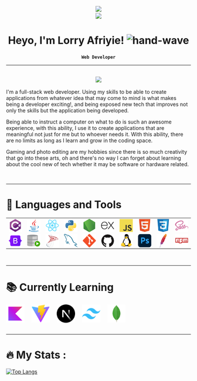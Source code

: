 <div align='center'>
    <img src="https://media.giphy.com/media/gjrYDwbjnK8x36xZIO/giphy.gif" width="200"/>
    <div id="badges">
        <a href='https://www.linkedin.com/in/lawrence-afriyie-9576b715a'>
            <img src="https://img.shields.io/badge/LinkedIn-blue?logo=linkedin&logoColor=white&style=for-the-badge" width="150"/>
        </a>
    </div>
</div>

<h1 align="center">
    Heyo, I'm Lorry Afriyie!
    <img src="https://media.giphy.com/media/hvRJCLFzcasrR4ia7z/giphy.gif" width="28" alt="hand-wave" />
</h1>
<div align="center">

**`Web Developer`**

</div>

---

<br />

<div align='center'>
    <img src="https://media.giphy.com/media/v1.Y2lkPTc5MGI3NjExM3NocmphZzJ4djMxZms0MGNwem13bnVsc3ZzamRudm9rbzNmeXp6biZlcD12MV9pbnRlcm5hbF9naWZfYnlfaWQmY3Q9Zw/dWesBcTLavkZuG35MI/giphy.gif" width="300"/>
</div>
<div>
    <p>
        I'm a full-stack web developer. Using my skills to be able to create applications from whatever idea that may come to mind is what makes 
        being a developer exciting!, and being exposed new tech that improves not only the skills but the application being developed.
    </p>
    <p>
        Being able to instruct a computer on what to do is such an awesome experience, with this ability, I use it to create applications that are meaningful not just for me but to whoever needs it. 
        With this ability, there are no limits as long as I learn and grow in the coding space.
    </p>
    <p>
        Gaming and photo editing are my hobbies since there is so much creativity that go into these arts, 
        oh and there's no way I can forget about learning about the cool new 
        of tech whether it may be software or hardware related.
    </p>
    <br/>
</div>

---

<div>
    <h1>🧰 Languages and Tools</h1>
</div>
<table aling="center">
        <tr>
            <td><img align="center" alt="c-sharp" src="https://github.com/devicons/devicon/blob/master/icons/csharp/csharp-original.svg" width="80px"  /></td>
            <td><img align="center" alt="java" src="https://github.com/devicons/devicon/blob/master/icons/java/java-original.svg" width="80px"  /></td>
            <td><img align="center" alt="React" width="80px" src="https://github.com/devicons/devicon/blob/master/icons/react/react-original.svg" /></td>
            <td><img align="center" alt="Python" src="https://github.com/devicons/devicon/blob/master/icons/python/python-original.svg" width="80px" /></td>
	    <td><img align="center" alt="Node.js" width="80px" src="https://github.com/devicons/devicon/blob/master/icons/nodejs/nodejs-original.svg" /></td>
	    <td><img align="center" alt="Express.js" width="80px" src="https://github.com/devicons/devicon/blob/master/icons/express/express-original.svg" /></td>
	    <td><img align="center" alt="JavaScript" width="80px" src="https://github.com/devicons/devicon/blob/master/icons/javascript/javascript-original.svg" /></td>
            <td><img align="center" alt="HTML5" width="80px" src="https://github.com/devicons/devicon/blob/master/icons/html5/html5-original.svg" /></td>
            <td><img align="center" alt="CSS3" width="80px" src="https://github.com/devicons/devicon/blob/master/icons/css3/css3-original.svg" /></td>
            <td><img align="center" alt="Sass" width="80px" src="https://raw.githubusercontent.com/github/explore/80688e429a7d4ef2fca1e82350fe8e3517d3494d/topics/sass/sass.png" /></td>
        </tr>
        <tr>
	    <td><img align="center" alt="bootstrap" src="https://github.com/devicons/devicon/blob/master/icons/bootstrap/bootstrap-original.svg"  width="80px" /></td>
	    <td><img align="center" alt="SQLServer" width="80px" src="https://github.com/devicons/devicon/blob/master/icons/sqldeveloper/sqldeveloper-original.svg"/></td>
            <td><img align="center" alt="mssql" src="https://github.com/devicons/devicon/blob/master/icons/microsoftsqlserver/microsoftsqlserver-original.svg"  width="80px" /></td>
            <td><img align="center" alt="MySQL" width="80px" src="https://github.com/devicons/devicon/blob/master/icons/mysql/mysql-original.svg" /></td>
            <td><img align="center" alt="Git" width="80px" src="https://github.com/devicons/devicon/blob/master/icons/git/git-original.svg" /></td>
	    <td><img align="center" alt="GitHub" width="80px" src="https://github.com/devicons/devicon/blob/master/icons/github/github-original.svg" /></td>
	    <td><img align="center" alt="Linux" width="80px" src="https://github.com/devicons/devicon/blob/master/icons/linux/linux-original.svg"></td>
            <td><img align="center" src="https://github.com/devicons/devicon/blob/master/icons/photoshop/photoshop-original.svg" alt="Photoshop" width="80px" /></td>
	    <td><img align="center" alt="Apache" width="80px" src="https://github.com/devicons/devicon/blob/master/icons/apache/apache-original.svg" /></td>
	    <td><img align="center" alt="npm" width="80px" src="https://github.com/devicons/devicon/blob/master/icons/npm/npm-original-wordmark.svg" /></td>
        </tr>
        <tr>  
        </tr>
    </table>
<br/>

---

<div>
    <h1>📚 Currently Learning</h1>
    <div>
        <img align="center" src="https://github.com/devicons/devicon/blob/master/icons/kotlin/kotlin-original.svg" width="50px" style="margin-right: 15px" alt="kotlin" />
        <img align="center" alt="Vite.js" src="https://github.com/devicons/devicon/blob/master/icons/vitejs/vitejs-original.svg" width="50px" style="margin-right: 15px" />
        <img align="center" alt="Next.js" src="https://github.com/devicons/devicon/blob/master/icons/nextjs/nextjs-original.svg" width="50px" style="margin-right: 15px" />
        <img align="center" alt="Tailwind" src="https://github.com/devicons/devicon/blob/master/icons/tailwindcss/tailwindcss-original.svg" width="50px" style="margin-right: 15px" />
        <img align="center" alt="MongoDB" src="https://github.com/devicons/devicon/blob/master/icons/mongodb/mongodb-original.svg" width="50px" style="margin-right: 15px" />
    </div>
    <br/>
</div>

---
# :fire: My Stats :
[![Top Langs](https://github-readme-stats.vercel.app/api/top-langs/?username=LorryAfriyie&layout=compact&theme=vision-friendly-dark)](https://github.com/anuraghazra/github-readme-stats)

<!--
Here are some ideas to get you started:
- 🔭 I’m currently working on ...
- 🌱 I’m currently learning ...
- 👯 I’m looking to collaborate on ...
- 🤔 I’m looking for help with ...
- 💬 Ask me about ...
- 📫 How to reach me: ...
- 😄 Pronouns: ...
- ⚡ Fun fact: ...
-->

<!---
LorryAfriyie/LorryAfriyie is a ✨ special ✨ repository because its `README.md` (this file) appears on your GitHub profile.
You can click the Preview link to take a look at your changes.
--->
